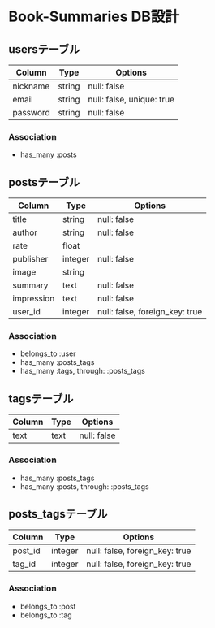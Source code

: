 # Book-Summaries DB設計
## usersテーブル
|Column|Type|Options|
|------|----|-------|
|nickname|string|null: false|
|email|string|null: false, unique: true|
|password|string|null: false|
### Association
- has_many :posts

## postsテーブル
|Column|Type|Options|
|------|----|-------|
|title|string|null: false|
|author|string|null: false|
|rate|float||null: false|
|publisher|integer|null: false|
|image|string||
|summary|text|null: false|
|impression|text|null: false|
|user_id|integer|null: false, foreign_key: true|
### Association
- belongs_to :user
- has_many :posts_tags
- has_many  :tags,  through:  :posts_tags


## tagsテーブル
|Column|Type|Options|
|------|----|-------|
|text|text|null: false|
### Association
- has_many :posts_tags
- has_many  :posts,  through:  :posts_tags

## posts_tagsテーブル
|Column|Type|Options|
|------|----|-------|
|post_id|integer|null: false, foreign_key: true|
|tag_id|integer|null: false, foreign_key: true|
### Association
- belongs_to :post
- belongs_to :tag
